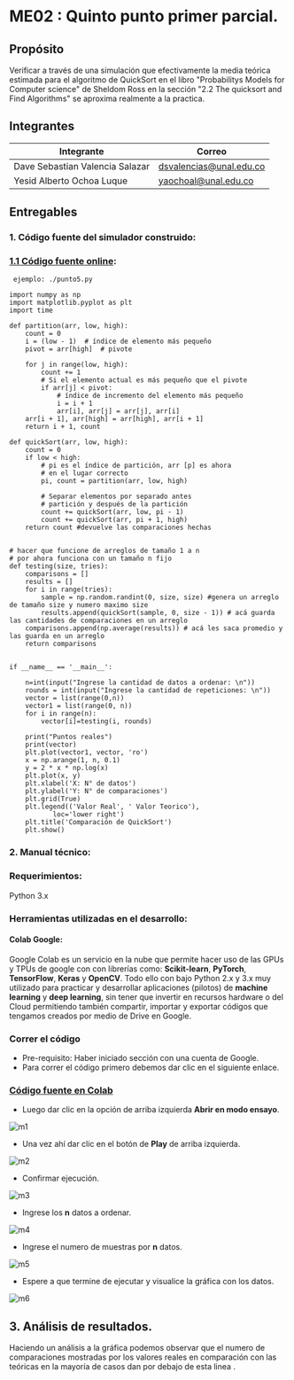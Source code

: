 
# ME02 : Quinto punto primer parcial.

## Propósito

Verificar a través de una simulación que efectivamente la media teórica estimada para el algoritmo de QuickSort en el libro "Probabilitys Models for Computer science" de Sheldom Ross en la sección "2.2 The quicksort and Find Algorithms" se aproxima realmente a la practica.

## Integrantes

|       Integrante      |                 Correo                       |
|-----------------------|-----------------------------------------------|
| Dave Sebastian Valencia Salazar      |    <dsvalencias@unal.edu.co>    |
| Yesid Alberto Ochoa Luque      |    <yaochoal@unal.edu.co>     |

## Entregables

### 1. Código fuente del simulador construido:
### [1.1 Código fuente online](https://colab.research.google.com/drive/1-onef1pg1dCJ-EcmNn9h3BNJ6pqV_Ynm):

``` ejemplo: ./punto5.py```
```
import numpy as np
import matplotlib.pyplot as plt
import time

def partition(arr, low, high):
    count = 0
    i = (low - 1)  # índice de elemento más pequeño
    pivot = arr[high]  # pivote

    for j in range(low, high):
        count += 1
        # Si el elemento actual es más pequeño que el pivote
        if arr[j] < pivot:
            # índice de incremento del elemento más pequeño
            i = i + 1
            arr[i], arr[j] = arr[j], arr[i]
    arr[i + 1], arr[high] = arr[high], arr[i + 1]
    return i + 1, count

def quickSort(arr, low, high):
    count = 0
    if low < high:
        # pi es el índice de partición, arr [p] es ahora
        # en el lugar correcto
        pi, count = partition(arr, low, high)

        # Separar elementos por separado antes
        # partición y después de la partición
        count += quickSort(arr, low, pi - 1)
        count += quickSort(arr, pi + 1, high)
    return count #devuelve las comparaciones hechas


# hacer que funcione de arreglos de tamaño 1 a n
# por ahora funciona con un tamaño n fijo
def testing(size, tries):
    comparisons = []
    results = []
    for i in range(tries):
        sample = np.random.randint(0, size, size) #genera un arreglo de tamaño size y numero maximo size
        results.append(quickSort(sample, 0, size - 1)) # acá guarda las cantidades de comparaciones en un arreglo
    comparisons.append(np.average(results)) # acá les saca promedio y las guarda en un arreglo
    return comparisons


if __name__ == '__main__': 

    n=int(input("Ingrese la cantidad de datos a ordenar: \n"))
    rounds = int(input("Ingrese la cantidad de repeticiones: \n"))
    vector = list(range(0,n))
    vector1 = list(range(0, n))
    for i in range(n):
        vector[i]=testing(i, rounds)
    
    print("Puntos reales")
    print(vector)
    plt.plot(vector1, vector, 'ro')
    x = np.arange(1, n, 0.1)
    y = 2 * x * np.log(x)
    plt.plot(x, y)
    plt.xlabel('X: N° de datos')
    plt.ylabel('Y: N° de comparaciones')
    plt.grid(True)
    plt.legend(('Valor Real', ' Valor Teorico'),
           loc='lower right')
    plt.title('Comparación de QuickSort')
    plt.show()

```


### 2. Manual técnico:

### Requerimientos: 
Python 3.x

### Herramientas utilizadas en el desarrollo: 

#### Colab Google:
Google Colab es un servicio en la nube que permite hacer uso de las GPUs y TPUs de google con con librerías como: **Scikit-learn**, **PyTorch**, **TensorFlow**, **Keras** y **OpenCV**. Todo ello con bajo Python 2.x y 3.x muy utilizado para practicar y desarrollar aplicaciones (pilotos) de **machine learning** y **deep learning**, sin tener que invertir en recursos hardware o del Cloud permitiendo también compartir, importar y exportar códigos que tengamos creados por medio de Drive en Google.
### Correr el código
- Pre-requisito: Haber iniciado sección con una cuenta de Google.
- Para correr el código primero debemos dar clic en el siguiente enlace.
### [ Código fuente en Colab](https://colab.research.google.com/drive/1-onef1pg1dCJ-EcmNn9h3BNJ6pqV_Ynm)
- Luego dar clic en la opción de arriba izquierda **Abrir en modo ensayo**.

![m1](/img/m1.jpg )

- Una vez ahí dar clic en el botón de **Play** de arriba izquierda.

![m2](/img/m2.jpg )

- Confirmar ejecución.

![m3](/img/m3.jpg )


- Ingrese los **n** datos a ordenar.

![m4](/img/m4.jpg )

- Ingrese el numero de muestras por **n** datos.

![m5](/img/m5.jpg )

- Espere a que termine de ejecutar y visualice la gráfica con los datos.

![m6](/img/m6.jpg )


## 3. Análisis de resultados.

Haciendo un análisis a la gráfica podemos observar que el numero de comparaciones mostradas por los valores reales en comparación con las teóricas en la mayoría de casos dan por debajo de esta linea .

